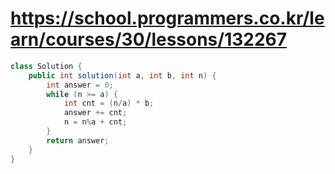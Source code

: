 # https://school.programmers.co.kr/learn/courses/30/lessons/132267
```java
class Solution {
    public int solution(int a, int b, int n) {
        int answer = 0;
        while (n >= a) {
            int cnt = (n/a) * b;
            answer += cnt;
            n = n%a + cnt; 
        }
        return answer;
    }
}
```
